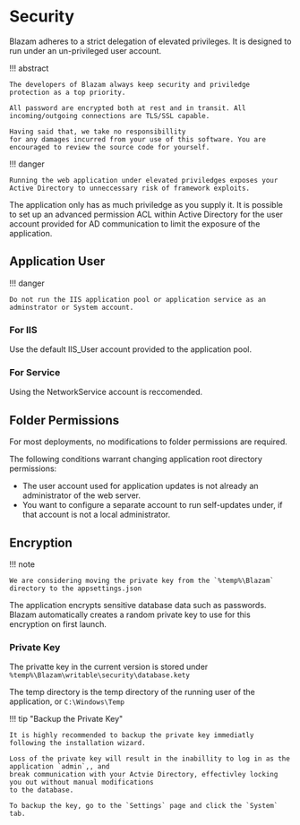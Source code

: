 ﻿# Security

Blazam adheres to a strict delegation of elevated privileges. It is designed to run under an un-privileged user account.


!!! abstract

    The developers of Blazam always keep security and priviledge protection as a top priority. 
    
    All password are encrypted both at rest and in transit. All incoming/outgoing connections are TLS/SSL capable.  
    
    Having said that, we take no responsibillity
    for any damages incurred from your use of this software. You are encouraged to review the source code for yourself.

!!! danger

    Running the web application under elevated priviledges exposes your Active Directory to unneccessary risk of framework exploits.

The application only has as much priviledge as you supply it. It is possible to set up an advanced permission ACL within Active
Directory for the user account provided for AD communication to limit the exposure of the application.
## Application User

!!! danger
    
    Do not run the IIS application pool or application service as an adminstrator or System account.
### For IIS
Use the default IIS_User account provided to the application pool.
### For Service
Using the NetworkService account is reccomended.
## Folder Permissions
For most deployments, no modifications to folder permissions are required.

The following conditions warrant changing application root directory permissions:
   
* The user account used for application updates is not already an administrator of the web server.
* You want to configure a separate account to run self-updates under, if that account is not a local
administrator.

## Encryption

!!! note

    We are considering moving the private key from the `%temp%\Blazam` directory to the appsettings.json

The application encrypts sensitive database data such as passwords. Blazam automatically creates a random
private key to use for this encryption on first launch.

### Private Key
The privatte key in the current version is stored under `%temp%\Blazam\writable\security\database.kety`

The temp directory is the temp directory of the running user of the application, or `C:\Windows\Temp`

!!! tip "Backup the Private Key"

    It is highly recommended to backup the private key immediatly following the installation wizard.
    
    Loss of the private key will result in the inabillity to log in as the application `admin`,, and
    break communication with your Actvie Directory, effectivley locking you out without manual modifications
    to the database.

    To backup the key, go to the `Settings` page and click the `System` tab.